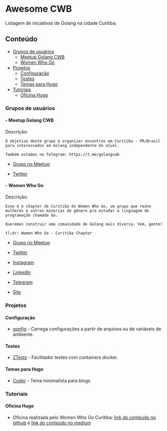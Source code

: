 # Awesome CWB

Listagem de iniciativas de Golang na cidade Curitiba.

## Conteúdo

- [Grupos de usuários]()
  - [Meetup Golang CWB](https://github.com/golang-cwb/awesome-cwb#meetup-golang-cwb)
  - [Women Who Go](https://github.com/golang-cwb/awesome-cwb#women-who-go)
- [Projetos](https://github.com/golang-cwb/awesome-cwb#projetos)
  - [Configuração](https://github.com/golang-cwb/awesome-cwb#configura%C3%A7%C3%A3o)
  - [Testes](https://github.com/golang-cwb/awesome-cwb#testes)
  - [Temas para Hugo](https://github.com/golang-cwb/awesome-cwb#temas-para-hugo)
- [Tutoriais](https://github.com/golang-cwb/awesome-cwb#tutoriais)
  - [Oficina Hugo](https://github.com/golang-cwb/awesome-cwb#oficina-hugo)

### Grupos de usuários

#### - Meetup Golang CWB

Descrição: 
```
O objetivo deste grupo é organizar encontros em Curitiba - PR/Brasil para interessados em Golang independente do nível.

Também estamos no Telegram: https://t.me/golangcwb
```
- [Grupo no Meetup](https://www.meetup.com/pt-BR/GolangCWB)

- [Twitter](https://twitter.com/golangcwb)

#### - Women Who Go

Descrição: 
```
Esse é o chapter de Curitiba do Women Who Go, um grupo que reúne mulheres e outras minorias de gênero pra estudar a linguagem de programação chamada Go.

Queremos construir uma comunidade de Golang mais diversa. Vem, gente!

tl;dr: Women Who Go - Curitiba Chapter
```
- [Grupo no Meetup](https://www.meetup.com/pt-BR/Women-Who-Go-CWB/)

- [Twitter](https://twitter.com/womenwhogocwb)

- [Instagram](https://www.instagram.com/womenwhogocwb/)

- [LinkedIn](https://www.linkedin.com/company/40847620/)

- [Telegram](http://bit.ly/wwgtelegram)

- [Site](https://womenwhogocwb.github.io)


### Projetos

#### Configuração
- [gonfig](https://github.com/luizvnasc/gonfig) - Carrega configurações a partir de arquivos ou de variáveis de ambiente.

#### Testes
- [ZTests](https://github.com/alexrios/ztests) - Facilitador testes com containers docker.

#### Temas para Hugo
- [Coder](https://github.com/luizdepra/hugo-coder) - Tema minimalista para blogs

### Tutoriais

#### Oficina Hugo
- Oficina realizada pelo Women Who Go Curitiba: [link do conteúdo no github](https://github.com/womenwhogocwb/oficina-hugo) e [link do conteúdo no medium](https://medium.com/wtm-curitiba/criando-sites-com-hugo-e-netlify-b8ffc5e738b5)
